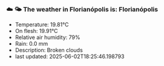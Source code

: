 ### ☁️ 🌤️  The weather in Florianópolis is: Florianópolis

- Temperature: 19.81°C
- On flesh: 19.91°C
- Relative air humidity: 79%
- Rain: 0.0 mm
- Description: Broken clouds
- last updated: 2025-06-02T18:25:46.198793
